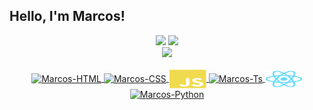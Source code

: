 ## Hello, I'm Marcos!
<div align="center">
  <a href = "mailto:mhcleroy@hotmail.com"><img src="https://img.shields.io/badge/Microsoft_Outlook-0078D4?style=for-the-badge&logo=microsoft-outlook&logoColor=white" target="_blank"></a>
  <a href="https://www.linkedin.com/in/marcosleroy/" target="_blank"><img src="https://img.shields.io/badge/-LinkedIn-%230077B5?style=for-the-badge&logo=linkedin&logoColor=white" target="_blank"></a> 
</div>

<div align="center">
  <a href="https://github.com/MarcosLeroy">
  <img height="180em" src="https://github-readme-stats.vercel.app/api?username=MarcosLeroy&theme=vue-dark&show_icons=true&hide_border=true&count_private=true"/>
</div>

<div style="display: inline_block" align="center"><br>
  <img align="center" alt="Marcos-HTML" height="30" width="60" src="https://cdn.jsdelivr.net/gh/devicons/devicon/icons/html5/html5-original-wordmark.svg">
  <img align="center" alt="Marcos-CSS" height="30" width="60" src="https://cdn.jsdelivr.net/gh/devicons/devicon/icons/css3/css3-plain-wordmark.svg">
  <img align="center" alt="Marcos-Js" height="30" width="60" src="https://raw.githubusercontent.com/devicons/devicon/master/icons/javascript/javascript-plain.svg">
  <img align="center" alt="Marcos-Ts" height="30" width="60" src="https://cdn.jsdelivr.net/gh/devicons/devicon/icons/typescript/typescript-original.svg">
  <img align="center" alt="Marcos-React" height="30" width="60" src="https://raw.githubusercontent.com/devicons/devicon/master/icons/react/react-original.svg">
  <img align="center" alt="Marcos-Python" height="80" width="60" src="https://cdn.jsdelivr.net/gh/devicons/devicon/icons/python/python-original-wordmark.svg" />
</div>
  
  ## 
